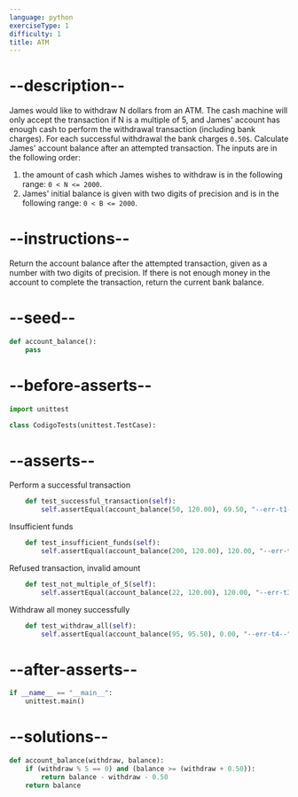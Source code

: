 ```yaml
---
language: python
exerciseType: 1
difficulty: 1
title: ATM
---
```


# --description--

James would like to withdraw N dollars from an ATM.
The cash machine will only accept the transaction if N is a multiple of 5, and James' account has enough cash to perform the withdrawal transaction (including bank charges).
For each successful withdrawal the bank charges `0.50$`.
Calculate James' account balance after an attempted transaction.
The inputs are in the following order:
1. the amount of cash which James wishes to withdraw is in the following range: `0 < N <= 2000`.
2. James' initial balance is given with two digits of precision and is in the following range: `0 < B <= 2000`.

# --instructions--

Return the account balance after the attempted transaction, given as a number with two digits of precision.
If there is not enough money in the account to complete the transaction, return the current bank balance.

# --seed--

```python
def account_balance():
    pass
```

# --before-asserts--

```python
import unittest

class CodigoTests(unittest.TestCase):
```

# --asserts--

Perform a successful transaction

```python
    def test_successful_transaction(self):
        self.assertEqual(account_balance(50, 120.00), 69.50, "--err-t1--")
```

Insufficient funds

```python
    def test_insufficient_funds(self):
        self.assertEqual(account_balance(200, 120.00), 120.00, "--err-t2--")
```

Refused transaction, invalid amount

```python
    def test_not_multiple_of_5(self):
        self.assertEqual(account_balance(22, 120.00), 120.00, "--err-t3--")
```

Withdraw all money successfully

```python
    def test_withdraw_all(self):
        self.assertEqual(account_balance(95, 95.50), 0.00, "--err-t4--")
```

# --after-asserts--

```python
if __name__ == "__main__":
    unittest.main()
```

# --solutions--

```python
def account_balance(withdraw, balance):
    if (withdraw % 5 == 0) and (balance >= (withdraw + 0.50)):
        return balance - withdraw - 0.50
    return balance
```
